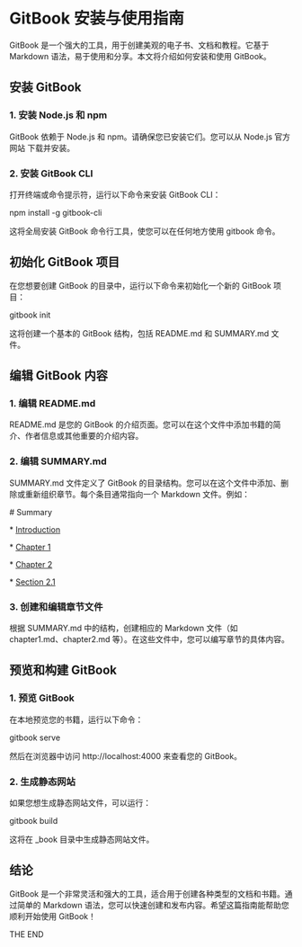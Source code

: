 # GitBook 安装与使用指南

GitBook 是一个强大的工具，用于创建美观的电子书、文档和教程。它基于 Markdown 语法，易于使用和分享。本文将介绍如何安装和使用 GitBook。

## 安装 GitBook

### 1. 安装 Node.js 和 npm

GitBook 依赖于 Node.js 和 npm。请确保您已安装它们。您可以从 Node.js 官方网站 下载并安装。

### 2. 安装 GitBook CLI

打开终端或命令提示符，运行以下命令来安装 GitBook CLI：

npm install -g gitbook-cli

这将全局安装 GitBook 命令行工具，使您可以在任何地方使用 gitbook 命令。

## 初始化 GitBook 项目

在您想要创建 GitBook 的目录中，运行以下命令来初始化一个新的 GitBook 项目：

gitbook init

这将创建一个基本的 GitBook 结构，包括 README.md 和 SUMMARY.md 文件。

## 编辑 GitBook 内容

### 1. 编辑 README.md

README.md 是您的 GitBook 的介绍页面。您可以在这个文件中添加书籍的简介、作者信息或其他重要的介绍内容。

### 2. 编辑 SUMMARY.md

SUMMARY.md 文件定义了 GitBook 的目录结构。您可以在这个文件中添加、删除或重新组织章节。每个条目通常指向一个 Markdown 文件。例如：

\# Summary

\* [Introduction](README.md)

\* [Chapter 1](chapter1.md)

\* [Chapter 2](chapter2.md)

  \* [Section 2.1](section2.1.md)

### 3. 创建和编辑章节文件

根据 SUMMARY.md 中的结构，创建相应的 Markdown 文件（如 chapter1.md、chapter2.md 等）。在这些文件中，您可以编写章节的具体内容。

## 预览和构建 GitBook

### 1. 预览 GitBook

在本地预览您的书籍，运行以下命令：

gitbook serve

然后在浏览器中访问 http://localhost:4000 来查看您的 GitBook。

### 2. 生成静态网站

如果您想生成静态网站文件，可以运行：

gitbook build

这将在 _book 目录中生成静态网站文件。

## 结论

GitBook 是一个非常灵活和强大的工具，适合用于创建各种类型的文档和书籍。通过简单的 Markdown 语法，您可以快速创建和发布内容。希望这篇指南能帮助您顺利开始使用 GitBook！


THE END